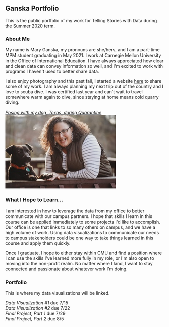## Ganska Portfolio
This is the public portfolio of my work for Telling Stories with Data during the Summer 2020 term.

### About Me
My name is Mary Ganska, my pronouns are she/hers, and I am a part-time MPM student graduating in May 2021. I work at Carnegie Mellon University in the Office of International Education. I have always appreciated how clear and clean data can convey information so well, and I'm excited to work with programs I haven't used to better share data. 

I also enjoy photography and this past fall, I started a website <a href="https://www.maryganska.com/" target="_blank">here</a> to share some of my work. I am always planning my next trip out of the country and I love to scuba dive. I was certified last year and can't wait to travel somewhere warm again to dive, since staying at home means cold quarry diving.

<u><i>Posing with my dog, Texas, during Quarantine</i></u>
<br>
<img src="DSC04423.JPG" alt="drawing" width="350"/>

### What I Hope to Learn...
I am interested in how to leverage the data from my office to better communicate with our campus partners. I hope that skills I learn in this course can be applied immediately to some projects I'd like to accomplish. Our office is one that links to so many others on campus, and we have a high volume of work. Using data visualizations to communicate our needs to campus stakeholders could be one way to take things learned in this course and apply them quickly. 

Once I graduate, I hope to either stay within CMU and find a position where I can use the skills I've learned more fully in my role, or I'm also open to moving into the non-profit realm. No matter where I land, I want to stay connected and passionate about whatever work I'm doing.

### Portfolio
This is where my data visualizations will be linked.

_Data Visualization #1_ due 7/15<br>
_Data Visualization #2_ due 7/22<br>
_Final Project, Part 1_ due 7/29<br>
_Final Project, Part 2_ due 8/5
